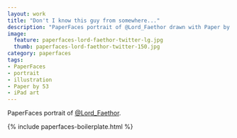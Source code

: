 ```yaml
---
layout: work
title: "Don't I know this guy from somewhere..."
description: "PaperFaces portrait of @Lord_Faethor drawn with Paper by 53 on an iPad."
image: 
  feature: paperfaces-lord-faethor-twitter-lg.jpg
  thumb: paperfaces-lord-faethor-twitter-150.jpg
category: paperfaces
tags: 
- PaperFaces
- portrait
- illustration
- Paper by 53
- iPad art
---
```


PaperFaces portrait of [@Lord_Faethor](http://twitter.com/Lord_Faethor).

{% include paperfaces-boilerplate.html %}